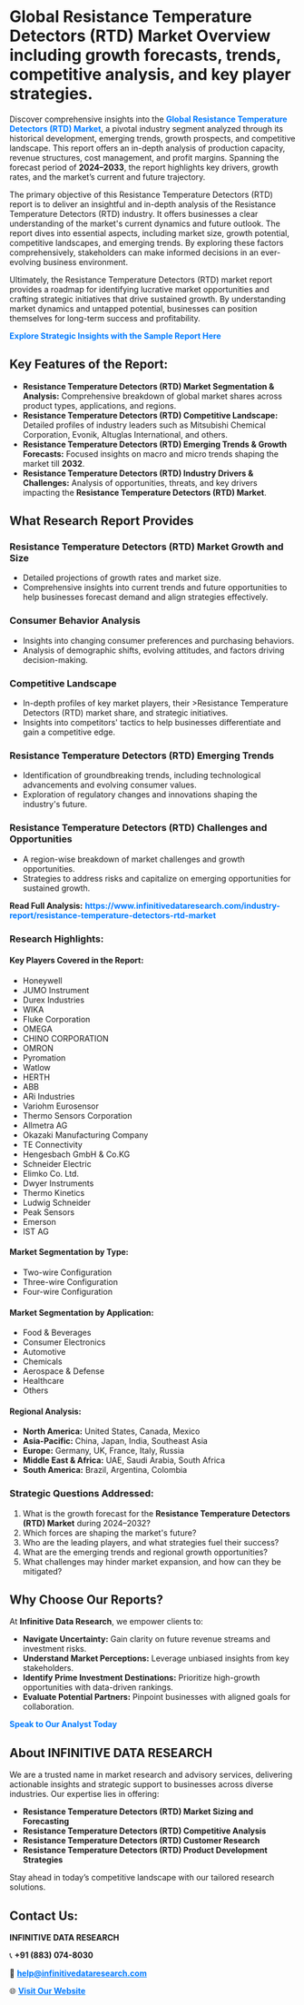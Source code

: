 <h1>Global Resistance Temperature Detectors (RTD) Market Overview including growth forecasts, trends, competitive analysis, and key player strategies.</h1>
<p>
Discover comprehensive insights into the 
<a href="https://www.infinitivedataresearch.com/industry-report/resistance-temperature-detectors-rtd-market" rel="dofollow" style="color: #007BFF; text-decoration: none;"><strong>Global Resistance Temperature Detectors (RTD) Market</strong></a>, a pivotal industry segment analyzed through its historical development, emerging trends, growth prospects, and competitive landscape. This report offers an in-depth analysis of production capacity, revenue structures, cost management, and profit margins. Spanning the forecast period of <strong>2024–2033</strong>, the report highlights key drivers, growth rates, and the market’s current and future trajectory.
</p>
<p>
The primary objective of this Resistance Temperature Detectors (RTD) report is to deliver an insightful and in-depth analysis of the Resistance Temperature Detectors (RTD) industry. It offers businesses a clear understanding of the market's current dynamics and future outlook. The report dives into essential aspects, including market size, growth potential, competitive landscapes, and emerging trends. By exploring these factors comprehensively, stakeholders can make informed decisions in an ever-evolving business environment.
</p>
<p>
Ultimately, the Resistance Temperature Detectors (RTD) market report provides a roadmap for identifying lucrative market opportunities and crafting strategic initiatives that drive sustained growth. By understanding market dynamics and untapped potential, businesses can position themselves for long-term success and profitability.
</p>
<p>
<a href="https://www.infinitivedataresearch.com/request-sample/reportId=106452" style="color: #007BFF; text-decoration: none;"><strong>Explore Strategic Insights with the Sample Report Here</strong></a>
</p>

<h2>Key Features of the Report:</h2>
<ul>
<li><strong>Resistance Temperature Detectors (RTD) Market Segmentation & Analysis:</strong> Comprehensive breakdown of global market shares across product types, applications, and regions.</li>
<li><strong>Resistance Temperature Detectors (RTD) Competitive Landscape:</strong> Detailed profiles of industry leaders such as Mitsubishi Chemical Corporation, Evonik, Altuglas International, and others.</li>
<li><strong>Resistance Temperature Detectors (RTD) Emerging Trends & Growth Forecasts:</strong> Focused insights on macro and micro trends shaping the market till <strong>2032</strong>.</li>
<li><strong>Resistance Temperature Detectors (RTD) Industry Drivers & Challenges:</strong> Analysis of opportunities, threats, and key drivers impacting the <strong>Resistance Temperature Detectors (RTD) Market</strong>.</li>
</ul>

<h2>What Research Report Provides</h2>
<h3>Resistance Temperature Detectors (RTD) Market Growth and Size</h3>
<ul>
<li>Detailed projections of growth rates and market size.</li>
<li>Comprehensive insights into current trends and future opportunities to help businesses forecast demand and align strategies effectively.</li>
</ul>

<h3>Consumer Behavior Analysis</h3>
<ul>
<li>Insights into changing consumer preferences and purchasing behaviors.</li>
<li>Analysis of demographic shifts, evolving attitudes, and factors driving decision-making.</li>
</ul>

<h3>Competitive Landscape</h3>
<ul>
<li>In-depth profiles of key market players, their >Resistance Temperature Detectors (RTD) market share, and strategic initiatives.</li>
<li>Insights into competitors' tactics to help businesses differentiate and gain a competitive edge.</li>
</ul>

<h3>Resistance Temperature Detectors (RTD) Emerging Trends</h3>
<ul>
<li>Identification of groundbreaking trends, including technological advancements and evolving consumer values.</li>
<li>Exploration of regulatory changes and innovations shaping the industry's future.</li>
</ul>

<h3>Resistance Temperature Detectors (RTD) Challenges and Opportunities</h3>
<ul>
<li>A region-wise breakdown of market challenges and growth opportunities.</li>
<li>Strategies to address risks and capitalize on emerging opportunities for sustained growth.</li>
</ul>
<p><strong>Read Full Analysis:</strong> <a href="https://www.infinitivedataresearch.com/industry-report/resistance-temperature-detectors-rtd-market" rel="dofollow" style="color: #007BFF; text-decoration: none;"><strong>https://www.infinitivedataresearch.com/industry-report/resistance-temperature-detectors-rtd-market</strong></a></p>
<h3>Research Highlights:</h3>
<h4>Key Players Covered in the Report:</h4>
<ul><li>Honeywell</li><li>JUMO Instrument</li><li>Durex Industries</li><li>WIKA</li><li>Fluke Corporation</li><li>OMEGA</li><li>CHINO CORPORATION</li><li>OMRON</li><li>Pyromation</li><li>Watlow</li><li>HERTH</li><li>ABB</li><li>ARi Industries</li><li>Variohm Eurosensor</li><li>Thermo Sensors Corporation</li><li>Allmetra AG</li><li>Okazaki Manufacturing Company</li><li>TE Connectivity</li><li>Hengesbach GmbH &amp; Co.KG</li><li>Schneider Electric</li><li>Elimko Co. Ltd.</li><li>Dwyer Instruments</li><li>Thermo Kinetics</li><li>Ludwig Schneider</li><li>Peak Sensors</li><li>Emerson</li><li>IST AG</li></ul>
<h4>Market Segmentation by Type:</h4>
<ul><li>Two-wire Configuration</li><li>Three-wire Configuration</li><li>Four-wire Configuration</li></ul>
<h4>Market Segmentation by Application:</h4>
<ul><li>Food &amp; Beverages</li><li>Consumer Electronics</li><li>Automotive</li><li>Chemicals</li><li>Aerospace &amp; Defense</li><li>Healthcare</li><li>Others</li></ul>

<h4>Regional Analysis:</h4>
<ul>
<li><strong>North America:</strong> United States, Canada, Mexico</li>
<li><strong>Asia-Pacific:</strong> China, Japan, India, Southeast Asia</li>
<li><strong>Europe:</strong> Germany, UK, France, Italy, Russia</li>
<li><strong>Middle East & Africa:</strong> UAE, Saudi Arabia, South Africa</li>
<li><strong>South America:</strong> Brazil, Argentina, Colombia</li>
</ul>

<h3>Strategic Questions Addressed:</h3>
<ol>
<li>What is the growth forecast for the <strong>Resistance Temperature Detectors (RTD) Market</strong> during 2024–2032?</li>
<li>Which forces are shaping the market's future?</li>
<li>Who are the leading players, and what strategies fuel their success?</li>
<li>What are the emerging trends and regional growth opportunities?</li>
<li>What challenges may hinder market expansion, and how can they be mitigated?</li>
</ol>

<h2>Why Choose Our Reports?</h2>
<p>At <strong>Infinitive Data Research</strong>, we empower clients to:</p>
<ul>
<li><strong>Navigate Uncertainty:</strong> Gain clarity on future revenue streams and investment risks.</li>
<li><strong>Understand Market Perceptions:</strong> Leverage unbiased insights from key stakeholders.</li>
<li><strong>Identify Prime Investment Destinations:</strong> Prioritize high-growth opportunities with data-driven rankings.</li>
<li><strong>Evaluate Potential Partners:</strong> Pinpoint businesses with aligned goals for collaboration.</li>
</ul>
<p><a href="https://www.infinitivedataresearch.com/industry-report/resistance-temperature-detectors-rtd-market" rel="dofollow" style="color: #007BFF; text-decoration: none;"><strong>Speak to Our Analyst Today</strong></a></p>

<h2>About INFINITIVE DATA RESEARCH</h2>
<p>We are a trusted name in market research and advisory services, delivering actionable insights and strategic support to businesses across diverse industries. Our expertise lies in offering:</p>
<ul>
<li><strong>Resistance Temperature Detectors (RTD) Market Sizing and Forecasting</strong></li>
<li><strong>Resistance Temperature Detectors (RTD) Competitive Analysis</strong></li>
<li><strong>Resistance Temperature Detectors (RTD) Customer Research</strong></li>
<li><strong>Resistance Temperature Detectors (RTD) Product Development Strategies</strong></li>
</ul>
<p>Stay ahead in today’s competitive landscape with our tailored research solutions.</p>

<h2>Contact Us:</h2>
<p><strong>INFINITIVE DATA RESEARCH</strong></p>
<p>📞 <strong>+91 (883) 074-8030</strong></p>
<p>📧 <strong><a href="mailto:help@infinitivedataresearch.com" style="color: #007BFF;">help@infinitivedataresearch.com</a></strong></p>
<p>🌐 <strong><a href="https://www.infinitivedataresearch.com" rel="dofollow" style="color: #007BFF;">Visit Our Website</a></strong></p>